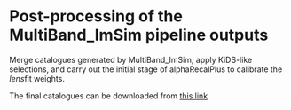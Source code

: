 # Post-processing of the MultiBand_ImSim pipeline outputs

Merge catalogues generated by MultiBand_ImSim, apply KiDS-like selections, and carry out the initial stage of alphaRecalPlus to calibrate the *lens*fit weights.

The final catalogues can be downloaded from [this link](https://surfdrive.surf.nl/files/index.php/s/iSvDmHQJjDa0ewG)
